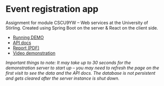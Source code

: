 # Event registration app
Assignment for module CSCU9YW – Web services at the University of Stirling. Created using Spring Boot on the server & React on the client side.

- [Running DEMO](https://cscu9yw-event-registration.vercel.app) 
- [API docs](https://event-registration-api-mrl4z6unya-ey.a.run.app/api/v1/swagger-ui/index.html)
- [Report (PDF)](assets/report.pdf)
- [Video demonstration](https://youtu.be/sVEwCs6ExO4)

*Important things to note: It may take up to 30 seconds for the demonstration server to start up – you may need to refresh the page on the first visit to see the data and the API docs. The database is not persistent and gets cleared after the server instance is shut down.*

